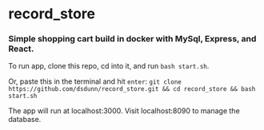 # record_store

### Simple shopping cart build in docker with MySql, Express, and React.

To run app, clone this repo, cd into it, and run `bash start.sh`.

Or, paste this in the terminal and hit `enter`: `git clone https://github.com/dsdunn/record_store.git && cd record_store && bash start.sh`

The app will run at localhost:3000.
Visit localhost:8090 to manage the database.
